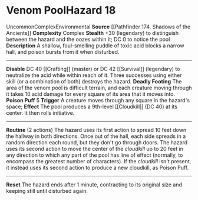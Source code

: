 ﻿---
ac: null
all_resistance: null
complexity: Complex
element: null
fortitude: null
hardness: null
hazard_type: Environmental
hp: null
id: '126'
immunity: null
level: '18'
name: Venom Pool
rarity: Uncommon
reflex: null
resistance: null
school: null
source: '[[DATABASE/source/Pathfinder 174. Shadows of the Ancients|Pathfinder #174:
  Shadows of the Ancients]]'
trait:
- '[[DATABASE/trait/Complex|Complex]]'
- '[[DATABASE/trait/Environmental|Environmental]]'
- '[[DATABASE/trait/Uncommon|Uncommon]]'
type: Hazard
weakness: null
will: null

---
# Venom Pool<span class="item-type">Hazard 18</span>

<span class="trait-uncommon item-trait">Uncommon</span><span class="item-trait">Complex</span><span class="item-trait">Environmental</span>
**Source** [[Pathfinder 174. Shadows of the Ancients]]
**Complexity** Complex
**Stealth** +30 (legendary) to distinguish between the hazard and the oozes within it; DC 0 to notice the pool
**Description** A shallow, foul-smelling puddle of toxic acid blocks a narrow hall, and poison bursts from it when disturbed.

---
**Disable** DC 40 [[Crafting]] (master) or DC 42 [[Survival]] (legendary) to neutralize the acid while within reach of it. Three successes using either skill (or a combination of both) destroys the hazard.
**Deadly Footing** The area of the venom pool is difficult terrain, and each creature moving through it takes 10 acid damage for every square of its area that it moves into.
**Poison Puff** <span class="action-icon">5</span> **Trigger** A creature moves through any square in the hazard's space; **Effect** The pool produces a 9th-level [[Cloudkill]] (DC 40) at its center. It then rolls initiative.

---
**Routine** (2 actions) The hazard uses its first action to spread 10 feet down the hallway in both directions. Once out of the hall, each side spreads in a random direction each round, but they don't go through doors. The hazard uses its second action to move the center of the _cloudkill_ up to 20 feet in any direction to which any part of the pool has line of effect (normally, to encompass the greatest number of characters). If the _cloudkill_ isn't present, it instead uses its second action to produce a new cloudkill, as Poison Puff.

---
**Reset** The hazard ends after 1 minute, contracting to its original size and keeping still until disturbed again.